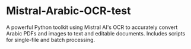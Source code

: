 # Mistral-Arabic-OCR-test
A powerful Python toolkit using Mistral AI's OCR to accurately convert Arabic PDFs and images to text and editable documents. Includes scripts for single-file and batch processing.
